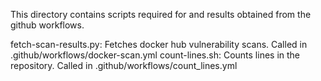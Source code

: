 This directory contains scripts required for and results obtained from the github workflows.

fetch-scan-results.py: Fetches docker hub vulnerability scans. Called in .github/workflows/docker-scan.yml
count-lines.sh: Counts lines in the repository. Called in .github/workflows/count_lines.yml
